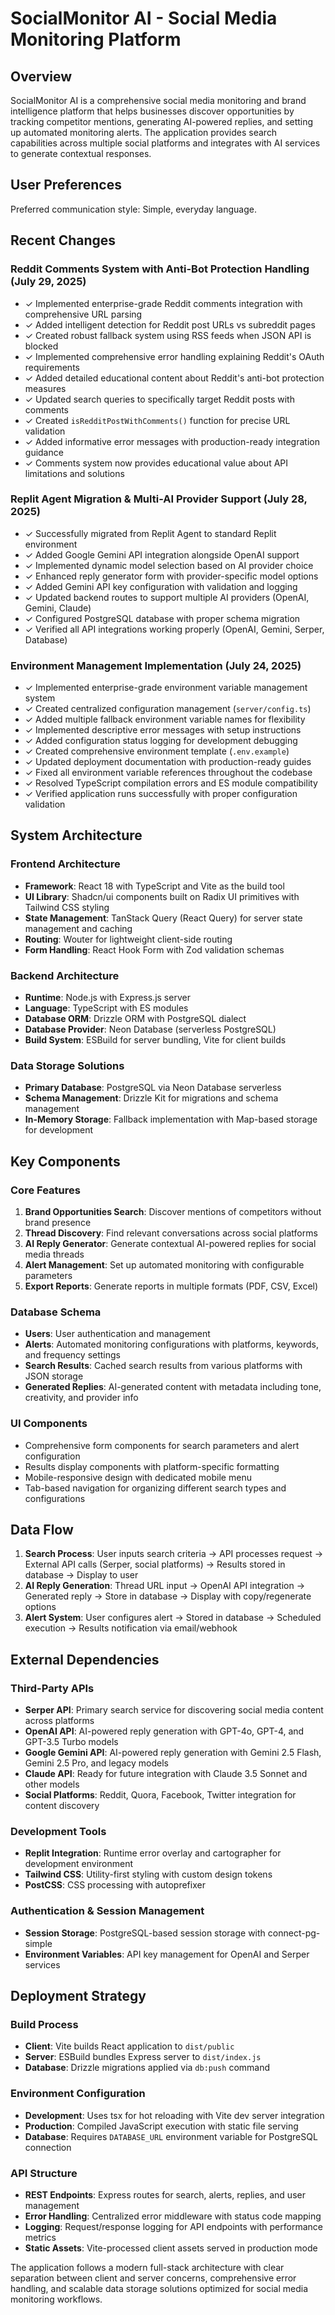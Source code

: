 # SocialMonitor AI - Social Media Monitoring Platform

## Overview

SocialMonitor AI is a comprehensive social media monitoring and brand intelligence platform that helps businesses discover opportunities by tracking competitor mentions, generating AI-powered replies, and setting up automated monitoring alerts. The application provides search capabilities across multiple social platforms and integrates with AI services to generate contextual responses.

## User Preferences

Preferred communication style: Simple, everyday language.

## Recent Changes

### Reddit Comments System with Anti-Bot Protection Handling (July 29, 2025)
- ✓ Implemented enterprise-grade Reddit comments integration with comprehensive URL parsing
- ✓ Added intelligent detection for Reddit post URLs vs subreddit pages
- ✓ Created robust fallback system using RSS feeds when JSON API is blocked
- ✓ Implemented comprehensive error handling explaining Reddit's OAuth requirements
- ✓ Added detailed educational content about Reddit's anti-bot protection measures
- ✓ Updated search queries to specifically target Reddit posts with comments
- ✓ Created `isRedditPostWithComments()` function for precise URL validation
- ✓ Added informative error messages with production-ready integration guidance
- ✓ Comments system now provides educational value about API limitations and solutions

### Replit Agent Migration & Multi-AI Provider Support (July 28, 2025)
- ✓ Successfully migrated from Replit Agent to standard Replit environment
- ✓ Added Google Gemini API integration alongside OpenAI support
- ✓ Implemented dynamic model selection based on AI provider choice
- ✓ Enhanced reply generator form with provider-specific model options
- ✓ Added Gemini API key configuration with validation and logging
- ✓ Updated backend routes to support multiple AI providers (OpenAI, Gemini, Claude)
- ✓ Configured PostgreSQL database with proper schema migration
- ✓ Verified all API integrations working properly (OpenAI, Gemini, Serper, Database)

### Environment Management Implementation (July 24, 2025)
- ✓ Implemented enterprise-grade environment variable management system
- ✓ Created centralized configuration management (`server/config.ts`)
- ✓ Added multiple fallback environment variable names for flexibility
- ✓ Implemented descriptive error messages with setup instructions
- ✓ Added configuration status logging for development debugging
- ✓ Created comprehensive environment template (`.env.example`)
- ✓ Updated deployment documentation with production-ready guides
- ✓ Fixed all environment variable references throughout the codebase
- ✓ Resolved TypeScript compilation errors and ES module compatibility
- ✓ Verified application runs successfully with proper configuration validation

## System Architecture

### Frontend Architecture
- **Framework**: React 18 with TypeScript and Vite as the build tool
- **UI Library**: Shadcn/ui components built on Radix UI primitives with Tailwind CSS styling
- **State Management**: TanStack Query (React Query) for server state management and caching
- **Routing**: Wouter for lightweight client-side routing
- **Form Handling**: React Hook Form with Zod validation schemas

### Backend Architecture
- **Runtime**: Node.js with Express.js server
- **Language**: TypeScript with ES modules
- **Database ORM**: Drizzle ORM with PostgreSQL dialect
- **Database Provider**: Neon Database (serverless PostgreSQL)
- **Build System**: ESBuild for server bundling, Vite for client builds

### Data Storage Solutions
- **Primary Database**: PostgreSQL via Neon Database serverless
- **Schema Management**: Drizzle Kit for migrations and schema management
- **In-Memory Storage**: Fallback implementation with Map-based storage for development

## Key Components

### Core Features
1. **Brand Opportunities Search**: Discover mentions of competitors without brand presence
2. **Thread Discovery**: Find relevant conversations across social platforms
3. **AI Reply Generator**: Generate contextual AI-powered replies for social media threads
4. **Alert Management**: Set up automated monitoring with configurable parameters
5. **Export Reports**: Generate reports in multiple formats (PDF, CSV, Excel)

### Database Schema
- **Users**: User authentication and management
- **Alerts**: Automated monitoring configurations with platforms, keywords, and frequency settings
- **Search Results**: Cached search results from various platforms with JSON storage
- **Generated Replies**: AI-generated content with metadata including tone, creativity, and provider info

### UI Components
- Comprehensive form components for search parameters and alert configuration
- Results display components with platform-specific formatting
- Mobile-responsive design with dedicated mobile menu
- Tab-based navigation for organizing different search types and configurations

## Data Flow

1. **Search Process**: User inputs search criteria → API processes request → External API calls (Serper, social platforms) → Results stored in database → Display to user
2. **AI Reply Generation**: Thread URL input → OpenAI API integration → Generated reply → Store in database → Display with copy/regenerate options
3. **Alert System**: User configures alert → Stored in database → Scheduled execution → Results notification via email/webhook

## External Dependencies

### Third-Party APIs
- **Serper API**: Primary search service for discovering social media content across platforms
- **OpenAI API**: AI-powered reply generation with GPT-4o, GPT-4, and GPT-3.5 Turbo models
- **Google Gemini API**: AI-powered reply generation with Gemini 2.5 Flash, Gemini 2.5 Pro, and legacy models
- **Claude API**: Ready for future integration with Claude 3.5 Sonnet and other models
- **Social Platforms**: Reddit, Quora, Facebook, Twitter integration for content discovery

### Development Tools
- **Replit Integration**: Runtime error overlay and cartographer for development environment
- **Tailwind CSS**: Utility-first styling with custom design tokens
- **PostCSS**: CSS processing with autoprefixer

### Authentication & Session Management
- **Session Storage**: PostgreSQL-based session storage with connect-pg-simple
- **Environment Variables**: API key management for OpenAI and Serper services

## Deployment Strategy

### Build Process
- **Client**: Vite builds React application to `dist/public`
- **Server**: ESBuild bundles Express server to `dist/index.js`
- **Database**: Drizzle migrations applied via `db:push` command

### Environment Configuration
- **Development**: Uses tsx for hot reloading with Vite dev server integration
- **Production**: Compiled JavaScript execution with static file serving
- **Database**: Requires `DATABASE_URL` environment variable for PostgreSQL connection

### API Structure
- **REST Endpoints**: Express routes for search, alerts, replies, and user management
- **Error Handling**: Centralized error middleware with status code mapping
- **Logging**: Request/response logging for API endpoints with performance metrics
- **Static Assets**: Vite-processed client assets served in production mode

The application follows a modern full-stack architecture with clear separation between client and server concerns, comprehensive error handling, and scalable data storage solutions optimized for social media monitoring workflows.